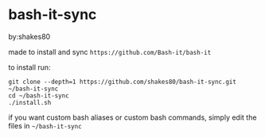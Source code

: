 # bash-it-sync
by:shakes80

made to install and sync `https://github.com/Bash-it/bash-it`

to install run: 
```
git clone --depth=1 https://github.com/shakes80/bash-it-sync.git ~/bash-it-sync
cd ~/bash-it-sync
./install.sh
```


if you want custom bash aliases or custom bash commands, simply edit the files in `~/bash-it-sync`
